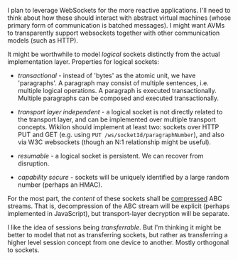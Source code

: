 
I plan to leverage WebSockets for the more reactive applications. I'll need to think about how these should interact with abstract virtual machines (whose primary form of communication is batched messages). I might want AVMs to transparently support websockets together with other communication models (such as HTTP). 

It might be worthwhile to model *logical* sockets distinctly from the actual implementation layer. Properties for logical sockets:

* *transactional* - instead of 'bytes' as the atomic unit, we have 'paragraphs'. A paragraph may consist of multiple sentences, i.e. multiple logical operations. A paragraph is executed transactionally. Multiple paragraphs can be composed and executed transactionally.

* *transport layer independent* - a logical socket is not directly related to the transport layer, and can be implemented over multiple transport concepts. Wikilon should implement at least two: sockets over HTTP PUT and GET (e.g. using `PUT /ws/socketId/paragraphNumber`), and also via W3C websockets (though an N:1 relationship might be useful).

* *resumable* - a logical socket is persistent. We can recover from disruption. 

* *capability secure* - sockets will be uniquely identified by a large random number (perhaps an HMAC). 

For the most part, the *content* of these sockets shall be [compressed](Compression.md) ABC streams. That is, decompression of the ABC stream will be explicit (perhaps implemented in JavaScript), but transport-layer decryption will be separate.

I like the idea of sessions being *transferrable*. But I'm thinking it might be better to model that not as transferring sockets, but rather as transferring a higher level session concept from one device to another. Mostly orthogonal to sockets.
